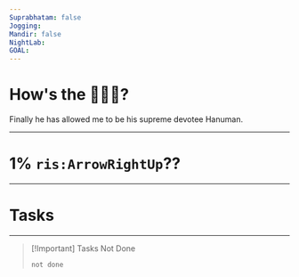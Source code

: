 ```yaml
---
Suprabhatam: false
Jogging: 
Mandir: false
NightLab: 
GOAL:
---
```


# How's the 🌄🌅🌇?

Finally he has allowed me to be his supreme devotee Hanuman.

---

# 1% `ris:ArrowRightUp`??

---

# Tasks

---

> [!Important] Tasks Not Done
>
>```tasks
>not done
